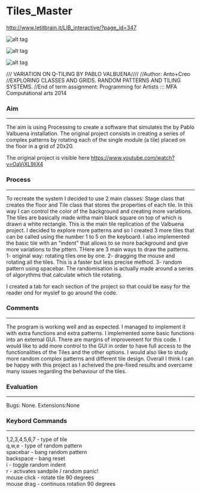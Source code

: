 # Tiles_Master

http://www.letitbrain.it/LIB_interactive/?page_id=347

![alt tag](http://www.letitbrain.it/LIB_interactive/wp-content/uploads/2015/06/Screen-Shot-2015-06-14-at-15.37.46-940x408.png)

![alt tag](http://www.letitbrain.it/LIB_interactive/wp-content/uploads/2015/06/tiles_1_942355-940x376.jpg)

![alt tag](http://www.letitbrain.it/LIB_interactive/wp-content/uploads/2015/06/tiles_18_942748-940x376.jpg)

/// VARIATION ON Q-TILING BY PABLO VALBUENA////
//Author: Anto+Creo
//EXPLORING CLASSES AND GRIDS. RANDOM PATTERNS AND TILING SYSTEMS.
//End of term assignment: Programming for Artists ::: MFA Computational arts 2014

### Aim
 ---
 The aim is using Processing to create a software that simulates the by Pablo Valbuena installation.
 The original project consists in creating a series of complex patterns by rotating each of the single module
 (a tile) placed on the floor in a grid of 20x20.
 
 The original project is visible here https://www.youtube.com/watch?v=OaVjXL9liX4
 
### Process
 -------
 To recreate the system I decided to use 2 main classes: Stage class that creates the floor and Tile class that
 stores the properties of each tile.
 In this way I can control the color of the background and creating more variations.
 The tiles are basically made witha  main black square on top of which is drawn a white rectangle. This is the main tile
 replication of the Valbuena project.
 I decided to explore more patterns and so I created 3 more tiles that can be called using the number 1 to 5 on the keyboard.
 I also implemented the basic tile with an "indent" that allows to se more background and give more variations to the pttern.
 THere are 3 main ways to draw the patterns.
 1- original way: rotating tiles one by one.
 2- dragging the mouse and rotating all the tiles. This is a faster but less precise method.
 3- random pattern using spacebar.
 The randomisation is actually made around a series of algorythms that calculate which tile rotating. 
 
 I created a tab for each section of the project so that could be easy for the reader ond for myslef to go around the code.
 
 
### Comments
 --------
 The program is working well and as expected.
 I managed to implement it with extra functions and extra patterns.
 I implemented some basic functions into an external GUI.
 There are margins of improvement for this code.
 I would like to add more control to the GUI in order to have full access to the 
 functionalities of the Tiles and the other options.
 I would also like to study more random complex patterns and different tile design.
 Overall I think I can be happy with this project as I acheived the pre-fixed results and overcame many issues
 regarding the behaviour of the tiles.
 
### Evaluation
 ----------
 Bugs: None. 
 Extensions:None
 
### Keybord Commands
 ----------
 1,2,3,4,5,6,7   - type of tile</br>
 q,w,e       - type of random pattern</br>
 spacebar    - bang random pattern</br>
 backspace   - bang reset</br>
 i           - toggle random indent</br>
 r           - activates sandpile / random panic!</br>
 mouse click - rotate tile 90 degrees</br>
 mouse drag  - continuos rotation 90 degrees</br>
 

